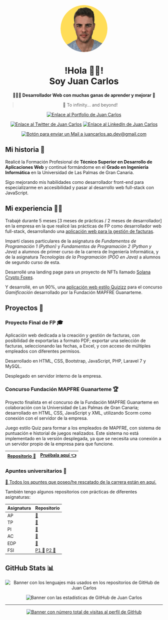 <div align="center">

<img src="./jcap_dev_bg-yellow.png" alt="Juan Carlos Acosta Perabá Logo con Fondo Amarillo" width="150px" style="border-radius: 100%">

<h1>!Hola 👋🏼!<br />Soy Juan Carlos</h1>

**👨🏼‍💻 Desarrollador Web con muchas ganas de aprender y mejorar 💛**

> 🚀 To infinity... and beyond!

[![Enlace al Portfolio de Juan Carlos](https://img.shields.io/badge/-Portfolio-%23FFDD58?style=for-the-badge)](https://juancarlosacostaperaba.github.io)

[![Enlace al Twitter de Juan Carlos](https://img.shields.io/badge/Twitter-000000?style=for-the-badge&logo=x&logoColor=white)](https://twitter.com/jcap_dev)
[![Enlace al LinkedIn de Juan Carlos](https://img.shields.io/badge/LinkedIn-0077B5?style=for-the-badge&logo=linkedin&logoColor=white)](https://www.linkedin.com/in/juancarlosacostaperaba/)

[![Botón para enviar un Mail a juancarlos.ap.dev@gmail.com](https://img.shields.io/badge/Gmail-D14836?style=for-the-badge&logo=gmail&logoColor=white)](mailto:juancarlos.ap.dev@gmail.com)

</div>

## Mi historia 📖

Realicé la Formación Profesional de **Técnico Superior en Desarrollo de Aplicaciones Web** y continué formándome en el **Grado en Ingeniería Informática** en la Universidad de Las Palmas de Gran Canaria.

Sigo mejorando mis habilidades como desarrollador front-end para especializarme en accesibilidad y pasar al desarrollo web full-stack con JavaScript.

## Mi experiencia 👨‍💻

Trabajé durante 5 meses [3 meses de prácticas / 2 meses de desarrollador] en la empresa en la que realicé las prácticas de FP como desarrollador web full-stack, desarrollando una [aplicación web para la gestión de facturas](#proyecto-final-de-fp).

Impartí clases particulares de la asignatura de _Fundamentos de Programación 1 (Python)_ y _Fundamentos de Programación 2 (Python y Java)_ a alumnos de primer curso de la carrera de Ingeniería Informática, y de la asignatura _Tecnologías de la Programación (POO en Java)_ a alumnos de segundo curso de esta.

Desarrollé una landing page para un proyecto de NFTs llamado [Solana Crypto Foxes](https://twitter.com/SolCryptoFoxes_).

Y desarrollé, en un 90%, una [aplicación web estilo Quizizz](#concurso-fundación-mapfre-guanarteme) para el concurso _Gamificación_ desarrollado por la Fundación MAPFRE Guanarteme.

## Proyectos 📁

### Proyecto Final de FP 🎓

Aplicación web dedicada a la creación y gestión de facturas, con posibilidad de exportarlas a formato PDF; exportar una selección de facturas, seleccionando las fechas, a Excel, y con acceso de múltiples empleados con diferentes permisos.

Desarrollado en HTML, CSS, Bootstrap, JavaScript, PHP, Laravel 7 y MySQL.

Desplegado en servidor interno de la empresa.

### Concurso Fundación MAPFRE Guanarteme 🏆

Proyecto finalista en el concurso de la Fundación MAPFRE Guanarteme en colaboración con la Universidad de Las Palmas de Gran Canaria; desarrollado en HTML, CSS, JavaScript y XML, utilizando Scorm como conexión con el servidor de la empresa.

Juego estilo Quiz para formar a los empleados de MAPFRE, con sistema de puntuación e historial de juegos realizados. Este sistema no está implementado en la versión desplegada, ya que se necesita una conexión a un servidor propio de la empresa para que funcione.

| [Repositorio 🐙](https://github.com/JIVANU-Inc/gamificacion) | [Pruébala aquí 👈](https://jivanu-inc.github.io/gamificacion/#inicio) |
| ------------------------------------------------------------ | --------------------------------------------------------------------- |

### Apuntes universitarios 📔

[🔗 Todos los apuntes que poseo/he rescatado de la carrera están en aquí.](https://jcap-dev.notion.site/Bears-Notes-3a357a4c171447e0a202c1933c0f5b54)

También tengo algunos repositorios con prácticas de diferentes asignaturas:

| Asignatura | Repositorio |
| ---------- | ----------- |
| AP | [🐙](https://github.com/JuanCarlosAcostaPeraba/ap-practicas?tab=readme-ov-file#algoritmos-y-programaci%C3%B3n) |
| TP | [🐙](https://github.com/JuanCarlosAcostaPeraba/tp-practicas#tecnolog%C3%ADas-de-programaci%C3%B3n) |
| PI | [🐙](https://github.com/JuanCarlosAcostaPeraba/pi-practicas?tab=readme-ov-file#perif%C3%A9ricos-e-interfaces) |
| AC | [🐙](https://github.com/JuanCarlosAcostaPeraba/mul-matrices-paralelo?tab=readme-ov-file#programaci%C3%B3n-paralela-de-la-multiplicaci%C3%B3n-de-matrices) |
| EDP | [🐙](https://github.com/JuanCarlosAcostaPeraba/edp-practicas?tab=readme-ov-file#estructuras-de-datos-y-programaci%C3%B3n) |
| FSI | [P1 🐙](https://github.com/JuanCarlosAcostaPeraba/fsi-pract-1?tab=readme-ov-file#algoritmo-de-b%C3%BAsqueda) [P2 🐙](https://github.com/JuanCarlosAcostaPeraba/fsi-pract-2?tab=readme-ov-file#redes-neuronales)|

## GitHub Stats 📊

<div align="center">

![Banner con los lenguajes más usados en los repositorios de GitHub de Juan Carlos](https://github-readme-stats.vercel.app/api/top-langs/?username=JuanCarlosAcostaPeraba&layout=compact&theme=swift)

![Banner con las estadísticas de GitHub de Juan Carlos](https://github-readme-stats.vercel.app/api?username=JuanCarlosAcostaPeraba&show_icons=true&theme=swift&include_all_commits=false&count_private=true&custom_title=GitHub%20Stats)

</div>

---

<div align="center">

[![Banner con número total de visitas al perfil de GitHub](https://api.visitorbadge.io/api/visitors?path=https%3A%2F%2Fgithub.com%2FJuanCarlosAcostaPeraba%2F&label=%E2%9D%A4%EF%B8%8F%20Gracias%20por%20ser%20la%20visita%20n%C2%BA&countColor=%23ffdd58)](https://visitorbadge.io/status?path=https%3A%2F%2Fgithub.com%2FJuanCarlosAcostaPeraba%2F)

</div>
